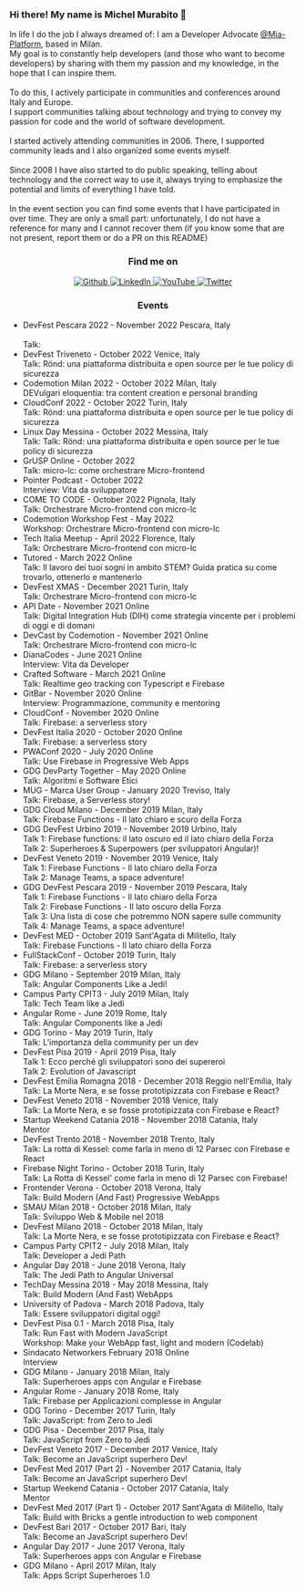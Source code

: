 ### Hi there! My name is Michel Murabito 👋


<p>
In life I do the job I always dreamed of: I am a Developer Advocate <a href="https://github.com/mia-platform" alt="MiaPlatform">@Mia-Platform</a>, based in Milan.
<br />My goal is to constantly help developers (and those who want to become developers) by sharing with them my passion and my knowledge, in the hope that I can inspire them.
<br />
<br />To do this, I actively participate in communities and conferences around Italy and Europe.
<br />I support communities talking about technology and trying to convey my passion for code and the world of software development.
<br />
<br />I started actively attending communities in 2006. There, I supported community leads and I also organized some events myself.
<br />
<br />Since 2008 I have also started to do public speaking, telling about technology and the correct way to use it, always trying to emphasize the potential and limits of everything I have told.
<br />
<br />In the event section you can find some events that I have participated in over time. They are only a small part: unfortunately, I do not have a reference for many and I cannot recover them (if you know some that are not present, report them or do a PR on this README)
<br />

</p>

<h3 align="center">Find me on</h3>
<p align="center">
  <a href="https://github.com/akelity" target="_blank">
    <img alt="Github" src="https://img.shields.io/badge/GitHub-%2312100E.svg?&style=for-the-badge&logo=Github&logoColor=white" />
  </a>
  <a href="https://it.linkedin.com/in/mich-murabito" target="_blank">
    <img alt="LinkedIn" src="https://img.shields.io/badge/linkedin-%2312100E.svg?&style=for-the-badge&logo=linkedin&logoColor=blue" />
  </a>
  <a href="https://www.youtube.com/c/DevelopersLifeChannel" target="_blank">
    <img alt="YouTube" src="https://img.shields.io/badge/YouTube-%2312100E.svg?&style=for-the-badge&logo=youtube&logoColor=white" />
  </a>
  <a href="https://twitter.com/michelmurabito" target="_blank">
    <img alt="Twitter" src="https://img.shields.io/badge/twitter-%2312100E.svg?&style=for-the-badge&logo=twitter&logoColor=blue" />
  </a> 
</p>


<h3 align="center">Events</h3>
<ul>
    <li>DevFest Pescara 2022 - November 2022 Pescara, Italy <br />
        <br/>Talk:
    </li>
    <li>DevFest Triveneto - October 2022 Venice, Italy
        <br/>Talk: Rönd: una piattaforma distribuita e open source per le tue policy di sicurezza
    </li>
    <li>Codemotion Milan 2022 - October 2022 Milan, Italy
        <br/>DEVulgari eloquentia: tra content creation e personal branding
    </li>
    <li>CloudConf 2022 - October 2022 Turin, Italy
        <br/>Talk: Rönd: una piattaforma distribuita e open source per le tue policy di sicurezza
    </li>
    <li>Linux Day Messina - October 2022 Messina, Italy
        <br/>Talk: Talk: Rönd: una piattaforma distribuita e open source per le tue policy di sicurezza
    </li>
    <li>GrUSP Online - October 2022
        <br/>Talk: micro-lc: come orchestrare Micro-frontend
    </li>
    <li>Pointer Podcast - October 2022
        <br/>Interview: Vita da sviluppatore
    </li>
    <li>COME TO CODE - October 2022 Pignola, Italy
        <br/>Talk: Orchestrare Micro-frontend con micro-lc
    </li>
    <li>Codemotion Workshop Fest - May 2022
        <br/>Workshop: Orchestrare Micro-frontend con micro-lc
    </li>
    <li>Tech Italia Meetup - April 2022 Florence, Italy
        <br/>Talk: Orchestrare Micro-frontend con micro-lc
    </li>
    <li>Tutored - March 2022 Online
        <br/>Talk: Il lavoro dei tuoi sogni in ambito STEM? Guida pratica su come trovarlo, ottenerlo e mantenerlo
    </li>
    <li>DevFest XMAS - December 2021 Turin, Italy
        <br/>Talk: Orchestrare Micro-frontend con micro-lc
    </li>
    <li>API Date - November 2021 Online
        <br/>Talk: Digital Integration Hub (DIH) come strategia vincente per i problemi di oggi e di domani
    </li>
    <li>DevCast by Codemotion - November 2021 Online
        <br/>Talk: Orchestrare Micro-frontend con micro-lc
    </li>
    <li>DianaCodes - June 2021 Online
        <br/>Interview: Vita da Developer
    </li>
    <li>Crafted Software - March 2021 Online
        <br/>Talk: Realtime geo tracking con Typescript e Firebase
    </li>
    <li>GitBar - November 2020 Online
        <br/>Interview: Programmazione, community e mentoring
    </li>
    <li>CloudConf - November 2020 Online
        <br/>Talk: Firebase: a serverless story
    </li>
    <li>DevFest Italia 2020 - October 2020 Online
        <br/>Talk: Firebase: a serverless story
    </li>
    <li>PWAConf 2020 - July 2020 Online
        <br/>Talk: Use Firebase in Progressive Web Apps
    </li>
    <li>GDG DevParty Together - May 2020 Online
        <br/>Talk: Algoritmi e Software Etici
    </li>
    <li>MUG - Marca User Group - January 2020 Treviso, Italy
        <br/>Talk: Firebase, a Serverless story!
    </li>
    <li>GDG Cloud Milano - December 2019 Milan, Italy
        <br/>Talk: Firebase Functions - Il lato chiaro e scuro della Forza
    </li>
    <li>GDG DevFest Urbino 2019 - November 2019 Urbino, Italy
        <br/>Talk 1: Firebase functions: il lato oscuro ed il lato chiaro della Forza
        <br/>Talk 2: Superheroes & Superpowers (per sviluppatori Angular)!
    </li>
    <li>DevFest Veneto 2019 - November 2019 Venice, Italy
        <br/>Talk 1: Firebase Functions - Il lato chiaro della Forza
        <br/>Talk 2: 	Manage Teams, a space adventure!
    </li>
    <li>GDG DevFest Pescara 2019 - November 2019 Pescara, Italy
        <br/>Talk 1: Firebase Functions - Il lato chiaro della Forza
        <br/>Talk 2: Firebase Functions - Il lato oscuro della Forza
        <br/>Talk 3: Una lista di cose che potremmo NON sapere sulle community
        <br/>Talk 4: Manage Teams, a space adventure!
    </li>
    <li>DevFest MED - October 2019 Sant'Agata di Militello, Italy
        <br/>Talk: Firebase Functions - Il lato chiaro della Forza
    </li>
    <li>FullStackConf - October 2019 Turin, Italy
        <br/>Talk: Firebase: a serverless story
    </li>
    <li>GDG Milano - September 2019 Milan, Italy
        <br/>Talk: Angular Components Like a Jedi!
    </li>
    <li>Campus Party CPIT3 - July 2019 Milan, Italy
        <br/>Talk: Tech Team like a Jedi
    </li>
    <li>Angular Rome - June 2019 Rome, Italy
        <br/>Talk: Angular Components like a Jedi
    </li>
    <li>GDG Torino - May 2019 Turin, Italy
        <br/>Talk: L’importanza della community per un dev
    </li>
    <li>DevFest Pisa 2019 - April 2019 Pisa, Italy
        <br/>Talk 1: Ecco perché gli sviluppatori sono dei supereroi
        <br/>Talk 2: Evolution of Javascript
    </li>
    <li>DevFest Emilia Romagna 2018 - December 2018 Reggio nell'Emilia, Italy
        <br/>Talk: La Morte Nera, e se fosse prototipizzata con Firebase e React?
    </li>
    <li>DevFest Veneto 2018 - November 2018 Venice, Italy
        <br/>Talk: La Morte Nera, e se fosse prototipizzata con Firebase e React?
    </li>
    <li>Startup Weekend Catania 2018 - November 2018 Catania, Italy
        <br/>Mentor
    </li>
    <li>DevFest Trento 2018 - November 2018 Trento, Italy
        <br/>Talk: La rotta di Kessel: come farla in meno di 12 Parsec con Firebase e React
    </li>
    <li>Firebase Night Torino - October 2018 Turin, Italy
        <br/>Talk: La Rotta di Kessel' come farla in meno di 12 Parsec con Firebase!
    </li>
    <li>Frontender Verona - October 2018 Verona, Italy
        <br/>Talk: Build Modern (And Fast) Progressive WebApps
    </li>
    <li>SMAU Milan 2018 - October 2018 Milan, Italy
        <br/>Talk: Sviluppo Web & Mobile nel 2018
    </li>
    <li>DevFest Milano 2018 - October 2018 Milan, Italy
        <br/>Talk: La Morte Nera, e se fosse prototipizzata con Firebase e React?
    </li>
    <li>Campus Party CPIT2 - July 2018 Milan, Italy
        <br/>Talk: Developer a Jedi Path
    </li>
    <li>Angular Day 2018 - June 2018 Verona, Italy
        <br/>Talk: The Jedi Path to Angular Universal
    </li>
    <li>TechDay Messina 2018 - May 2018 Messina, Italy
        <br/>Talk: Build Modern (And Fast) WebApps
    </li>
    <li>University of Padova - March 2018 Padova, Italy
        <br/>Talk: Essere sviluppatori digital oggi!
    </li>
    <li>DevFest Pisa 0.1 - March 2018 Pisa, Italy
        <br/>Talk: Run Fast with Modern JavaScript
        <br/>Workshop: Make your WebApp fast, light and modern (Codelab)
    </li>
    <li>Sindacato Networkers February 2018 Online
        <br/>Interview
    </li>
    <li>GDG Milano - January 2018 Milan, Italy
        <br/>Talk: Superheroes apps con Angular e Firebase
    </li>
    <li>Angular Rome - January 2018 Rome, Italy
        <br/>Talk: Firebase per Applicazioni complesse in Angular
    </li>
    <li>GDG Torino - December 2017 Turin, Italy
        <br/>Talk: JavaScript: from Zero to Jedi
    </li>
    <li>GDG Pisa - December 2017 Pisa, Italy
        <br/>Talk: JavaScript from Zero to Jedi
    </li>
    <li>DevFest Veneto 2017 - December 2017 Venice, Italy
        <br/>Talk: Become an JavaScript superhero Dev!
    </li>
    <li>DevFest Med 2017 (Part 2) - November 2017 Catania, Italy
        <br/>Talk: Become an JavaScript superhero Dev!
    </li>
    <li>Startup Weekend Catania - October 2017 Catania, Italy
        <br/>Mentor
    </li>
    <li>DevFest Med 2017 (Part 1) - October 2017 Sant'Agata di Militello, Italy
        <br/>Talk: Build with Bricks a gentle introduction to web component
    </li>
    <li>DevFest Bari 2017 - October 2017 Bari, Italy
        <br/>Talk: Become an JavaScript superhero Dev!
    </li>
    <li>Angular Day 2017 - June 2017 Verona, Italy
        <br/>Talk: Superheroes apps con Angular e Firebase
    </li>
    <li>GDG Milano - April 2017 Milan, Italy
        <br/>Talk: Apps Script Superheroes 1.0
    </li>
</ul>


